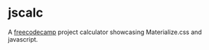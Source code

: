 # jscalc

A [freecodecamp](https://www.freecodecamp.com/cryder9898) project calculator showcasing Materialize.css and javascript.
